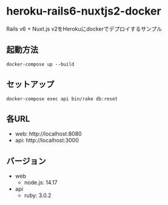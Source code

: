 # heroku-rails6-nuxtjs2-docker
Rails v6 + Nuxt.js v2をHerokuにdockerでデプロイするサンプル

## 起動方法

```
docker-compose up --build
```

## セットアップ

```
docker-compose exec api bin/rake db:reset
```

## 各URL

- web: http://localhost:8080
- api: http://localhost:3000

## バージョン

- web
    - node.js: 14.17
- api
    - ruby: 3.0.2
